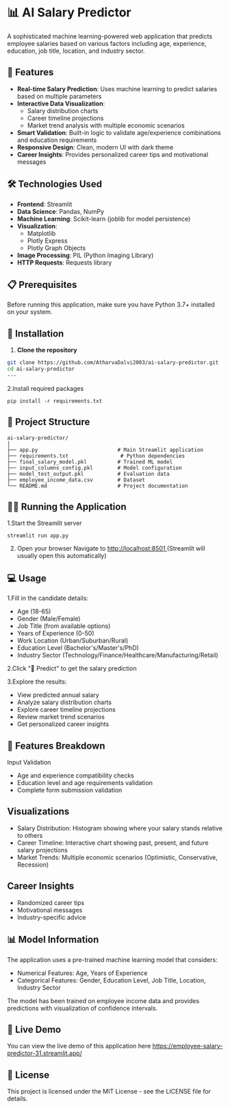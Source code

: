 # 📊 AI Salary Predictor

A sophisticated machine learning-powered web application that predicts employee salaries based on various factors including age, experience, education, job title, location, and industry sector.

## 🌟 Features

- **Real-time Salary Prediction**: Uses machine learning to predict salaries based on multiple parameters
- **Interactive Data Visualization**: 
  - Salary distribution charts
  - Career timeline projections
  - Market trend analysis with multiple economic scenarios
- **Smart Validation**: Built-in logic to validate age/experience combinations and education requirements
- **Responsive Design**: Clean, modern UI with dark theme
- **Career Insights**: Provides personalized career tips and motivational messages

## 🛠️ Technologies Used

- **Frontend**: Streamlit
- **Data Science**: Pandas, NumPy
- **Machine Learning**: Scikit-learn (joblib for model persistence)
- **Visualization**: 
  - Matplotlib
  - Plotly Express
  - Plotly Graph Objects
- **Image Processing**: PIL (Python Imaging Library)
- **HTTP Requests**: Requests library

## 📋 Prerequisites

Before running this application, make sure you have Python 3.7+ installed on your system.

## 🚀 Installation

1. **Clone the repository**
```bash
git clone https://github.com/AtharvaDalvi2003/ai-salary-predictor.git
cd ai-salary-predictor
---
```
2.Install required packages
```
pip install -r requirements.txt
```
## 📁 Project Structure
```
ai-salary-predictor/
│
├── app.py                          # Main Streamlit application
├── requirements.txt                 # Python dependencies
├── final_salary_model.pkl          # Trained ML model
├── input_columns_config.pkl        # Model configuration
├── model_test_output.pkl           # Evaluation data
├── employee_income_data.csv        # Dataset
└── README.md                       # Project documentation
```
## 🏃‍♂️ Running the Application
1.Start the Streamlit server
```
streamlit run app.py
```
2. Open your browser Navigate to [http://localhost:8501 ](https://employee-salary-predictor-31.streamlit.app/)(Streamlit will usually open this automatically)

## 💻 Usage

1.Fill in the candidate details:

- Age (18-65)
- Gender (Male/Female)
- Job Title (from available options)
- Years of Experience (0-50)
- Work Location (Urban/Suburban/Rural)
- Education Level (Bachelor's/Master's/PhD)
- Industry Sector (Technology/Finance/Healthcare/Manufacturing/Retail)

2.Click "🚀 Predict" to get the salary prediction

3.Explore the results:

- View predicted annual salary
- Analyze salary distribution charts
- Explore career timeline projections
- Review market trend scenarios
- Get personalized career insights

## 🎨 Features Breakdown
Input Validation

- Age and experience compatibility checks
- Education level and age requirements validation
- Complete form submission validation
  
## Visualizations
- Salary Distribution: Histogram showing where your salary stands relative to others
- Career Timeline: Interactive chart showing past, present, and future salary projections
- Market Trends: Multiple economic scenarios (Optimistic, Conservative, Recession)

## Career Insights
- Randomized career tips
- Motivational messages
- Industry-specific advice

## 📊 Model Information
The application uses a pre-trained machine learning model that considers:

- Numerical Features: Age, Years of Experience
- Categorical Features: Gender, Education Level, Job Title, Location, Industry Sector
 
The model has been trained on employee income data and provides predictions with visualization of confidence intervals.

## 🚀 Live Demo

You can view the live demo of this application here https://employee-salary-predictor-31.streamlit.app/

## 📄 License
This project is licensed under the MIT License - see the LICENSE file for details.


